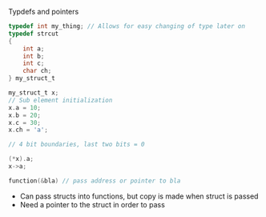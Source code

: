 Typdefs and pointers

``` c
typedef int my_thing; // Allows for easy changing of type later on
typedef strcut
{
    int a;
    int b;
    int c;
    char ch;
} my_struct_t

my_struct_t x;
// Sub element initialization
x.a = 10;
x.b = 20;
x.c = 30;
x.ch = 'a';

// 4 bit boundaries, last two bits = 0

(*x).a;
x->a;

function(&bla) // pass address or pointer to bla

```
* Can pass structs into functions, but copy is made when struct is passed
* Need a pointer to the struct in order to pass

